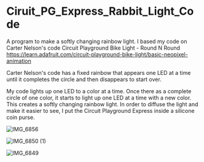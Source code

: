# Ciruit_PG_Express_Rabbit_Light_Code
 A program to make a softly changing rainbow light.  I based my code on Carter Nelson's code Circuit Playground Bike Light - Round N Round
https://learn.adafruit.com/circuit-playground-bike-light/basic-neopixel-animation

Carter Nelson's code has a fixed rainbow that appears one LED at a time until it completes the circle and then disappears to start over.

My code lights up one LED to a color at a time.  Once there as a complete circle of one color, it starts to light up one LED at a time with a new color.  This creates a softly changing rainbow light.  In order to diffuse the light and make it easier to see, I put the Circuit Playground Express inside a silicone coin purse.

![IMG_6856](https://github.com/MShankBeebe/Ciruit_PG_Express_Rabbit_Light_Code/assets/63660114/b5a74174-426e-453b-aab1-c3a59748bc77)


![IMG_6850 (1)](https://github.com/MShankBeebe/Ciruit_PG_Express_Rabbit_Light_Code/assets/63660114/2ecc7fe3-822f-4c67-b87c-803d9ac26e7d)


![IMG_6849](https://github.com/MShankBeebe/Ciruit_PG_Express_Rabbit_Light_Code/assets/63660114/7cf9f34e-02f9-43cd-bf9e-23fc78d26403)

